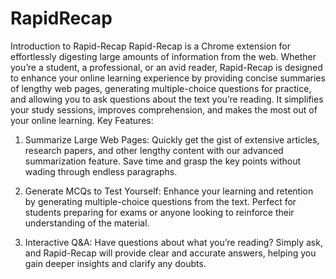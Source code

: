 # RapidRecap
Introduction to Rapid-Recap
Rapid-Recap is a Chrome extension for effortlessly digesting large amounts of information from the web. Whether you’re a student, a professional, or an avid reader, Rapid-Recap is designed to enhance your online learning experience by providing concise summaries of lengthy web pages, generating multiple-choice questions for practice, and allowing you to ask questions about the text you’re reading. It simplifies your study sessions, improves comprehension, and makes the most out of your online learning. 
Key Features:
1. Summarize Large Web Pages: Quickly get the gist of extensive articles, research papers, and other lengthy content with our advanced summarization feature. Save time and grasp the key points without wading through endless paragraphs.

2. Generate MCQs to Test Yourself: Enhance your learning and retention by generating multiple-choice questions from the text. Perfect for students preparing for exams or anyone looking to reinforce their understanding of the material.

3. Interactive Q&A: Have questions about what you’re reading? Simply ask, and Rapid-Recap will provide clear and accurate answers, helping you gain deeper insights and clarify any doubts.

